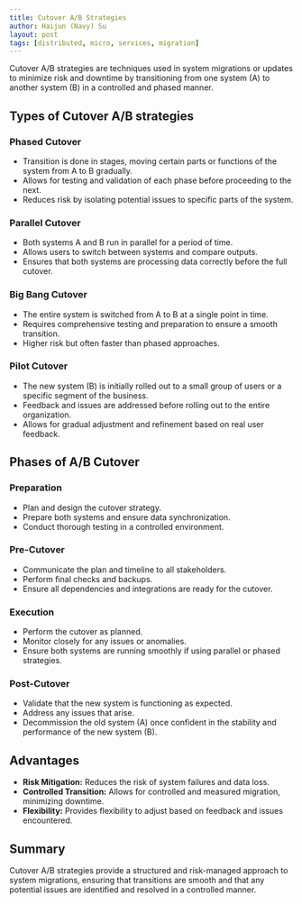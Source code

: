 ```yaml
---
title: Cutover A/B Strategies
author: Haijun (Navy) Su
layout: post
tags: [distributed, micro, services, migration]
---
```


Cutover A/B strategies are techniques used in system migrations or updates to minimize risk and downtime by transitioning from one system (A) to another system (B) in a controlled and phased manner.

## Types of Cutover A/B strategies

### Phased Cutover

* Transition is done in stages, moving certain parts or functions of the system from A to B gradually.
* Allows for testing and validation of each phase before proceeding to the next.
* Reduces risk by isolating potential issues to specific parts of the system.

### Parallel Cutover

* Both systems A and B run in parallel for a period of time.
* Allows users to switch between systems and compare outputs.
* Ensures that both systems are processing data correctly before the full cutover.

### Big Bang Cutover

* The entire system is switched from A to B at a single point in time.
* Requires comprehensive testing and preparation to ensure a smooth transition.
* Higher risk but often faster than phased approaches.

### Pilot Cutover

* The new system (B) is initially rolled out to a small group of users or a specific segment of the business.
* Feedback and issues are addressed before rolling out to the entire organization.
* Allows for gradual adjustment and refinement based on real user feedback.

## Phases of A/B Cutover

### Preparation

* Plan and design the cutover strategy.
* Prepare both systems and ensure data synchronization.
* Conduct thorough testing in a controlled environment.

### Pre-Cutover

* Communicate the plan and timeline to all stakeholders.
* Perform final checks and backups.
* Ensure all dependencies and integrations are ready for the cutover.

### Execution

* Perform the cutover as planned.
* Monitor closely for any issues or anomalies.
* Ensure both systems are running smoothly if using parallel or phased strategies.

### Post-Cutover

* Validate that the new system is functioning as expected.
* Address any issues that arise.
* Decommission the old system (A) once confident in the stability and performance of the new system (B).

## Advantages

* **Risk Mitigation:** Reduces the risk of system failures and data loss.
* **Controlled Transition:** Allows for controlled and measured migration, minimizing downtime.
* **Flexibility:** Provides flexibility to adjust based on feedback and issues encountered.

## Summary

Cutover A/B strategies provide a structured and risk-managed approach to system migrations, ensuring that transitions are smooth and that any potential issues are identified and resolved in a controlled manner.

